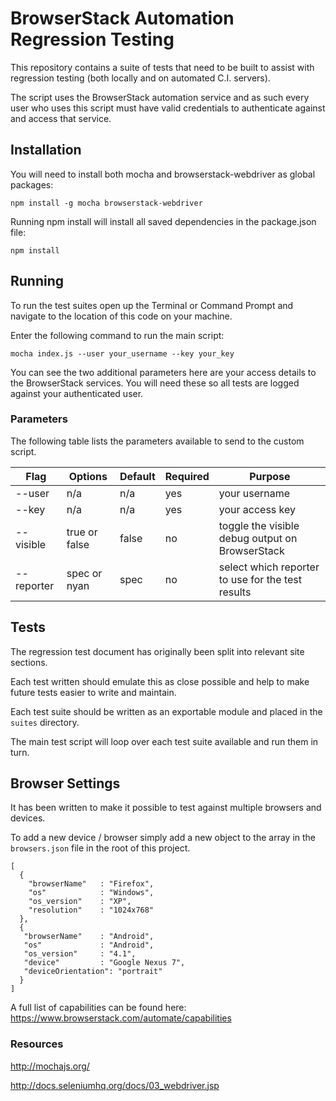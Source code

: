 # BrowserStack Automation Regression Testing

This repository contains a suite of tests that need to be built to assist with
regression testing (both locally and on automated C.I. servers).

The script uses the BrowserStack automation service and as such every user who
uses this script must have valid credentials to authenticate against and access that service.


## Installation

You will need to install both mocha and browserstack-webdriver as global packages:

    npm install -g mocha browserstack-webdriver

Running npm install will install all saved dependencies in the package.json file:

    npm install

## Running

To run the test suites open up the Terminal or Command Prompt and navigate to
the location of this code on your machine.

Enter the following command to run the main script:

    mocha index.js --user your_username --key your_key

You can see the two additional parameters here are your access details to the
BrowserStack services. You will need these so all tests are logged against your
authenticated user.

### Parameters

The following table lists the parameters available to send to the custom script.

| Flag | Options | Default | Required | Purpose |
|---|---|---|---|---|
|  --user | n/a | n/a | yes | your username |
|  --key | n/a | n/a | yes | your access key |
|  --visible | true or false  | false  |  no | toggle the visible debug output on BrowserStack |
|  --reporter | spec or nyan | spec  |  no |  select which reporter to use for the test results |  |

## Tests

The regression test document has originally been split into relevant site sections.

Each test written should emulate this as close possible and help to make future
tests easier to write and maintain.

Each test suite should be written as an exportable module and placed in the
<code>suites</code> directory.

The main test script will loop over each test suite available and run them in turn.

## Browser Settings

It has been written to make it possible to test against multiple browsers and devices.

To add a new device / browser simply add a new object to the array in
the <code>browsers.json</code> file in the root of this project.

    [
      {
        "browserName"   : "Firefox",
        "os"            : "Windows",
        "os_version"    : "XP",
        "resolution"    : "1024x768"
      },
      {
       "browserName"    : "Android",
       "os"             : "Android",
       "os_version"     : "4.1",
       "device"         : "Google Nexus 7",
       "deviceOrientation": "portrait"
      }
    ]

A full list of capabilities can be found here: https://www.browserstack.com/automate/capabilities

### Resources

http://mochajs.org/

http://docs.seleniumhq.org/docs/03_webdriver.jsp